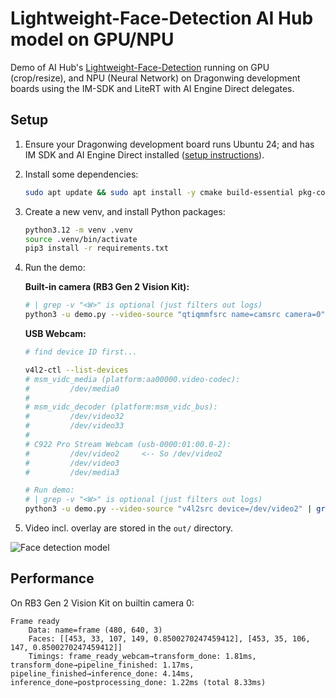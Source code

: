 # Lightweight-Face-Detection AI Hub model on GPU/NPU

Demo of AI Hub's [Lightweight-Face-Detection](https://aihub.qualcomm.com/models/face_det_lite) running on GPU (crop/resize), and NPU (Neural Network) on Dragonwing development boards using the IM-SDK and LiteRT with AI Engine Direct delegates.

## Setup

1. Ensure your Dragonwing development board runs Ubuntu 24; and has IM SDK and AI Engine Direct installed ([setup instructions](https://qc-ai-test.gitbook.io)).
2. Install some dependencies:

    ```bash
    sudo apt update && sudo apt install -y cmake build-essential pkg-config libcairo2-dev libgirepository1.0-dev v4l-utils python3-gst-1.0
    ```

3. Create a new venv, and install Python packages:

    ```bash
    python3.12 -m venv .venv
    source .venv/bin/activate
    pip3 install -r requirements.txt
    ```

4. Run the demo:

    **Built-in camera (RB3 Gen 2 Vision Kit):**

    ```bash
    # | grep -v "<W>" is optional (just filters out logs)
    python3 -u demo.py --video-source "qtiqmmfsrc name=camsrc camera=0" | grep -v "<W>"
    ```

    **USB Webcam:**

    ```bash
    # find device ID first...

    v4l2-ctl --list-devices
    # msm_vidc_media (platform:aa00000.video-codec):
    #         /dev/media0
    #
    # msm_vidc_decoder (platform:msm_vidc_bus):
    #         /dev/video32
    #         /dev/video33
    #
    # C922 Pro Stream Webcam (usb-0000:01:00.0-2):
    #         /dev/video2     <-- So /dev/video2
    #         /dev/video3
    #         /dev/media3

    # Run demo:
    # | grep -v "<W>" is optional (just filters out logs)
    python3 -u demo.py --video-source "v4l2src device=/dev/video2" | grep -v "<W>"
    ```

5. Video incl. overlay are stored in the `out/` directory.

![Face detection model](images/demo.png)

## Performance

On RB3 Gen 2 Vision Kit on builtin camera 0:

```
Frame ready
    Data: name=frame (480, 640, 3)
    Faces: [[453, 33, 107, 149, 0.8500270247459412], [453, 35, 106, 147, 0.8500270247459412]]
    Timings: frame_ready_webcam→transform_done: 1.81ms, transform_done→pipeline_finished: 1.17ms, pipeline_finished→inference_done: 4.14ms, inference_done→postprocessing_done: 1.22ms (total 8.33ms)
```
